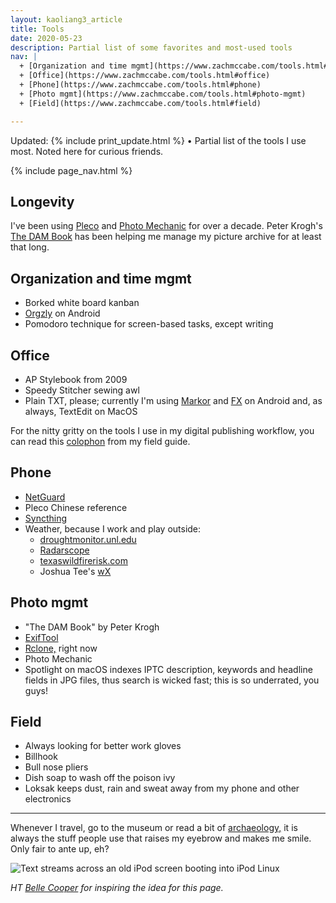 ```yaml
---
layout: kaoliang3_article
title: Tools
date: 2020-05-23
description: Partial list of some favorites and most-used tools
nav: |
  + [Organization and time mgmt](https://www.zachmccabe.com/tools.html#organization-and-time-mgmt) 
  + [Office](https://www.zachmccabe.com/tools.html#office)
  + [Phone](https://www.zachmccabe.com/tools.html#phone)
  + [Photo mgmt](https://www.zachmccabe.com/tools.html#photo-mgmt)
  + [Field](https://www.zachmccabe.com/tools.html#field)

---
```



Updated: {% include print_update.html %} • Partial list of the tools I use most. Noted here for curious friends.



{% include page_nav.html %}



## Longevity

I've been using [Pleco] and [Photo Mechanic] for over a decade. Peter Krogh's [The DAM Book] has been helping me manage my picture archive for at least that long.

[Pleco]: https://www.pleco.com/

[Photo Mechanic]: https://home.camerabits.com/

[The DAM Book]: https://www.thedambook.com/



## Organization and time mgmt

+ Borked white board kanban
+ [Orgzly] on Android
+ Pomodoro technique for screen-based tasks, except writing

[Orgzly]: http://www.orgzly.com/



## Office

+ AP Stylebook from 2009
+ Speedy Stitcher sewing awl
+ Plain TXT, please; currently I'm using [Markor] and [FX] on Android and, as always, TextEdit on MacOS

[Markor]: https://github.com/gsantner/markor

[FX]: http://www.nextapp.com/fx/

For the nitty gritty on the tools I use in my digital publishing workflow, you can read this [colophon] from my field guide.

[colophon]: https://www.zachmccabe.com/beijing/colophon



## Phone

+ [NetGuard]
+ Pleco Chinese reference
+ [Syncthing]
+ Weather, because I work and play outside:
  - [droughtmonitor.unl.edu]
  - [Radarscope]
  - [texaswildfirerisk.com]
  - Joshua Tee's [wX]

[NetGuard]: https://www.netguard.me/

[Syncthing]: https://syncthing.net/

[droughtmonitor.unl.edu]: https://droughtmonitor.unl.edu/CurrentMap/StateDroughtMonitor.aspx?TX

[Radarscope]: https://www.radarscope.app/

[texaswildfirerisk.com]: https://texaswildfirerisk.com/Map/Public/

[wX]: https://docs.google.com/document/d/1OQrviP10XBvQZ7QKh5R4bsd72ZKffK5f0ISRuCaSk5k/edit



## Photo mgmt

+ "The DAM Book" by Peter Krogh
+ [ExifTool]
+ [Rclone,] right now
+ Photo Mechanic
+ Spotlight on macOS indexes IPTC description, keywords and headline fields in JPG files, thus search is wicked fast; this is so underrated, you guys!

[ExifTool]: https://exiftool.org/

[Rclone,]: https://rclone.org/



## Field

+ Always looking for better work gloves
+ Billhook
+ Bull nose pliers
+ Dish soap to wash off the poison ivy
+ Loksak keeps dust, rain and sweat away from my phone and other electronics



---

Whenever I travel, go to the museum or read a bit of [archaeology,] it is always the stuff people use that raises my eyebrow and makes me smile. Only fair to ante up, eh?

![Text streams across an old iPod screen booting into iPod Linux](https://www.zachmccabe.com/assets/viz/ipod-linux-300.gif)

*HT [Belle Cooper] for inspiring the idea for this page.*

[archaeology,]: https://archive.org/details/StoneAgeEconomics_201611/page/n31

[Belle Cooper]: http://bellebcooper.com/

